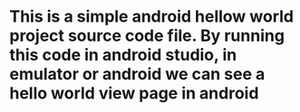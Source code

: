 # This is a simple android hellow world project source code file. By running this code in android studio, in emulator or android we can see a hello world view page in android
